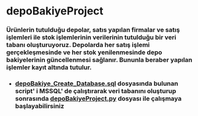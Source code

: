 # depoBakiyeProject

### Ürünlerin tutulduğu depolar, satıs yapılan firmalar ve satış işlemleri ile stok işlemlerinin verilerinin tutulduğu bir veri tabanı oluşturuyoruz. Depolarda her satış işlemi gerçekleşmesinde ve her stok yenilenmesinde depo bakiyelerinin güncellenmesi sağlanır. Bununla beraber yapılan işlemler kayıt altında tutulur. 

* ### [depoBakiye_Create_Database.sql](https://github.com/iremDURGUN/depoBakiyeProject/blob/main/depoBakiye_Create_Database.sql) dosyasında bulunan script' i MSSQL' de çalıştırarak veri tabanını oluşturup sonrasında [depoBakiyeProject.py](https://github.com/iremDURGUN/depoBakiyeProject/blob/main/depoBakiyeProject.py)  dosyası ile çalışmaya başlayabilirsiniz
